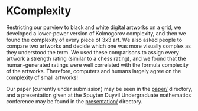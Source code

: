 KComplexity
===========

Restricting our purview to black and white digital artworks on a grid, we
developed a lower-power version of Kolmogorov complexity, and then we found the
complexity of every piece of 3x3 art.  We also asked people to compare two
artworks and decide which one was more visually complex as they understood the
term.  We used these comparisons to assign every artwork a strength rating
(similar to a chess rating), and we found that the human-generated ratings were
well correlated with the formula complexity of the artworks.  Therefore,
computers and humans largely agree on the complexity of small artworks!

Our paper (currently under submission) may be seen in the [paper/](paper/) directory, and a presentation given at the
Spuyten Duyvil Undergraduate mathematics conference may be found in the
[presentation/](presentation/) directory.
